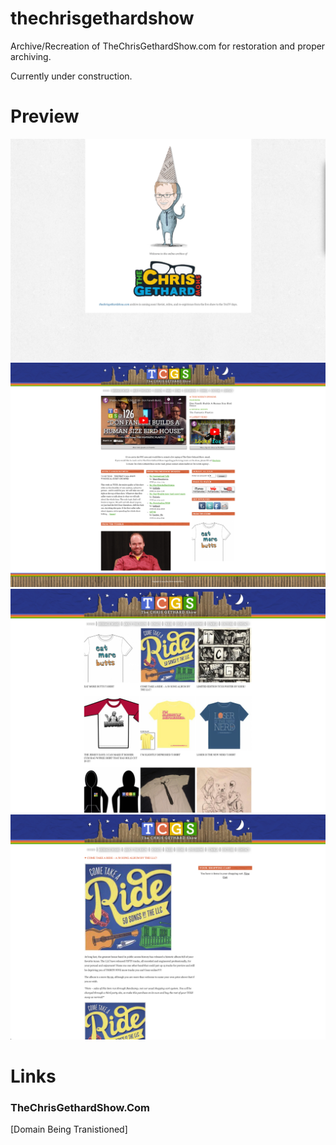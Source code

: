 # thechrisgethardshow
Archive/Recreation of TheChrisGethardShow.com for restoration and proper archiving. 

Currently under construction.

# Preview
<img src="https://github.com/JerronM/thechrisgethardshow/blob/main/assets/Other/TCGS_Preview0.jpg">
<br>
<img src="https://github.com/JerronM/thechrisgethardshow/blob/main/assets/Other/TCGS_Preview1.jpg">
<br>
<img src="https://github.com/JerronM/thechrisgethardshow/blob/main/assets/Other/TCGS_Preview2.jpg">
<br>
<img src="https://github.com/JerronM/thechrisgethardshow/blob/main/assets/Other/TCGS_Preview3.jpg">
<br>

# Links
<h3>TheChrisGethardShow.Com</h3>
[Domain Being Tranistioned]
<br>